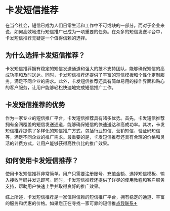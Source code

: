 # 卡发短信推荐

在当今社会，短信已成为人们日常生活和工作中不可或缺的一部分。而对于企业来说，如何高效地进行短信推广已成为一项重要的任务。在众多的短信发送平台中，卡发短信推荐无疑是一个值得信赖的选择。

## 为什么选择卡发短信推荐？

卡发短信推荐拥有稳定的短信发送通道和强大的技术支持团队，能够确保短信的高成功率和及时送达。同时，卡发短信推荐还提供了丰富的短信模板和个性化定制服务，满足不同企业的需求。此外，卡发短信推荐还具有简单易用的操作界面和贴心的客户服务，让用户能够轻松快速地完成短信推广工作。

## 卡发短信推荐的优势

作为一家专业的短信推广平台，卡发短信推荐具有诸多优势。首先，卡发短信推荐拥有全网覆盖的短信发送通道，能够确保短信的快速送达和高成功率。其次，卡发短信推荐提供了多样化的短信推广方式，包括行业短信、营销短信、验证码短信等，满足不同企业的推广需求。最重要的是，卡发短信推荐还具有合理的价格和灵活的计费方式，让用户能够获得高性价比的推广效果。

## 如何使用卡发短信推荐？

使用卡发短信推荐非常简单。用户只需要注册账号、充值金额、选择短信模板、输入接收号码并发送即可。同时，卡发短信推荐还提供了详尽的使用教程和客户服务支持，帮助用户快速上手并取得良好的推广效果。

综上所述，卡发短信推荐是一家值得信赖的短信推广平台，拥有稳定的通道、丰富的服务和优惠的价格。如果您正在寻找一家可靠的短信推[点我联系✈](https://in.G208.com)